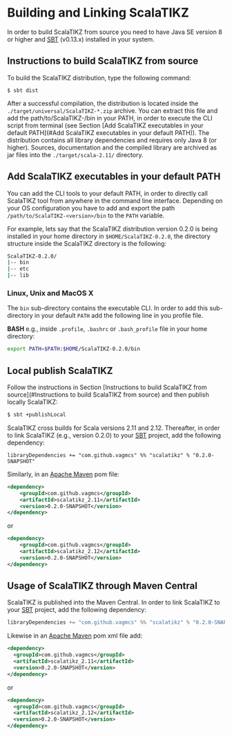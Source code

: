 # Building and Linking ScalaTIKZ

In order to build ScalaTIKZ from source you need to have Java SE version 8 or higher and
[SBT](http://www.scala-sbt.org/) (v0.13.x) installed in your system.
 
## Instructions to build ScalaTIKZ from source

To build the ScalaTIKZ distribution, type the following command:

```
$ sbt dist
```

After a successful compilation, the distribution is located inside the `./target/universal/ScalaTIKZ-*.zip` archive.
You can extract this file and add the path/to/ScalaTIKZ-<version>/bin in your PATH, in order to execute the CLI script
from terminal (see Section [Add ScalaTIKZ executables in your default PATH](#Add ScalaTIKZ executables in your default PATH)).
The distribution contains all library dependencies and requires only Java 8 (or higher). Sources, documentation and the
compiled library are archived as jar files into the `./target/scala-2.11/` directory. 

## Add ScalaTIKZ executables in your default PATH

You can add the CLI tools to your default PATH, in order to directly call ScalaTIKZ tool from anywhere in the command
line interface. Depending on your OS configuration you have to add and export the path `/path/to/ScalaTIKZ-<version>/bin`
to the `PATH` variable.

For example, lets say that the ScalaTIKZ distribution version 0.2.0 is being installed in your home directory in
`$HOME/ScalaTIKZ-0.2.0`, the directory structure inside the ScalaTIKZ directory is the following:

```bash
ScalaTIKZ-0.2.0/
|-- bin
|-- etc
|-- lib
```

### Linux, Unix and MacOS X

The `bin` sub-directory contains the executable CLI. In order to add this sub-directory in your default `PATH`
add the following line in you profile file.

**BASH** e.g., inside `.profile`, `.bashrc` or `.bash_profile` file in your home directory:
```bash
export PATH=$PATH:$HOME/ScalaTIKZ-0.2.0/bin
```

## Local publish ScalaTIKZ

Follow the instructions in Section [Instructions to build ScalaTIKZ from source](#Instructions to build ScalaTIKZ from source)
and then publish locally ScalaTIKZ:

```bash
$ sbt +publishLocal
```

ScalaTIKZ cross builds for Scala versions 2.11 and 2.12. Thereafter, in order to link ScalaTIKZ (e.g., version 0.2.0) to
your [SBT](http://www.scala-sbt.org/) project, add the following dependency:

```
libraryDependencies += "com.github.vagmcs" %% "scalatikz" % "0.2.0-SNAPSHOT"
```

Similarly, in an [Apache Maven](https://maven.apache.org/) pom file:

```xml
<dependency>
    <groupId>com.github.vagmcs</groupId>
    <artifactId>scalatikz_2.11</artifactId>
    <version>0.2.0-SNAPSHOT</version>
</dependency>
```
or

```xml
<dependency>
    <groupId>com.github.vagmcs</groupId>
    <artifactId>scalatikz_2.12</artifactId>
    <version>0.2.0-SNAPSHOT</version>
</dependency>
```

## Usage of ScalaTIKZ through Maven Central

ScalaTIKZ is published into the Maven Central. In order to link ScalaTIKZ to your [SBT](http://www.scala-sbt.org/) project, add the following dependency:

```sbt
libraryDependencies += "com.github.vagmcs" %% "scalatikz" % "0.2.0-SNAPSHOT"
```

Likewise in an [Apache Maven](https://maven.apache.org/) pom xml file add:

```xml
<dependency>
  <groupId>com.github.vagmcs</groupId>
  <artifactId>scalatikz_2.11</artifactId>
  <version>0.2.0-SNAPSHOT</version>
</dependency>
```

or

```xml
<dependency>
  <groupId>com.github.vagmcs</groupId>
  <artifactId>scalatikz_2.12</artifactId>
  <version>0.2.0-SNAPSHOT</version>
</dependency>
```